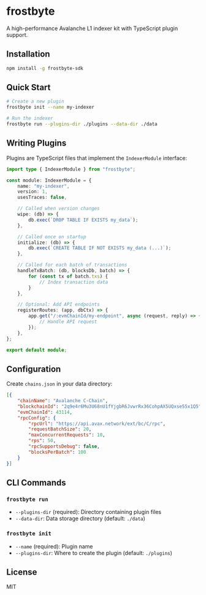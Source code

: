# frostbyte

A high-performance Avalanche L1 indexer kit with TypeScript plugin support.

## Installation

```bash
npm install -g frostbyte-sdk
```

## Quick Start

```bash
# Create a new plugin
frostbyte init --name my-indexer

# Run the indexer
frostbyte run --plugins-dir ./plugins --data-dir ./data
```

## Writing Plugins

Plugins are TypeScript files that implement the `IndexerModule` interface:

```typescript
import type { IndexerModule } from "frostbyte";

const module: IndexerModule = {
    name: "my-indexer",
    version: 1,
    usesTraces: false,

    // Called when version changes
    wipe: (db) => {
        db.exec(`DROP TABLE IF EXISTS my_data`);
    },

    // Called once on startup
    initialize: (db) => {
        db.exec(`CREATE TABLE IF NOT EXISTS my_data (...)`);
    },

    // Called for each batch of transactions
    handleTxBatch: (db, blocksDb, batch) => {
        for (const tx of batch.txs) {
            // Index transaction data
        }
    },

    // Optional: Add API endpoints
    registerRoutes: (app, dbCtx) => {
        app.get("/:evmChainId/my-endpoint", async (request, reply) => {
            // Handle API request
        });
    },
};

export default module;
```

## Configuration

Create `chains.json` in your data directory:

```json
[{
    "chainName": "Avalanche C-Chain",
    "blockchainId": "2q9e4r6Mu3U68nU1fYjgbR6JvwrRx36CohpAX5UQxse55x1Q5",
    "evmChainId": 43114,
    "rpcConfig": {
        "rpcUrl": "https://api.avax.network/ext/bc/C/rpc",
        "requestBatchSize": 20,
        "maxConcurrentRequests": 10,
        "rps": 50,
        "rpcSupportsDebug": false,
        "blocksPerBatch": 100
    }
}]
```

## CLI Commands

### `frostbyte run`

- `--plugins-dir` (required): Directory containing plugin files
- `--data-dir`: Data storage directory (default: `./data`)

### `frostbyte init`

- `--name` (required): Plugin name
- `--plugins-dir`: Where to create the plugin (default: `./plugins`)

## License

MIT
